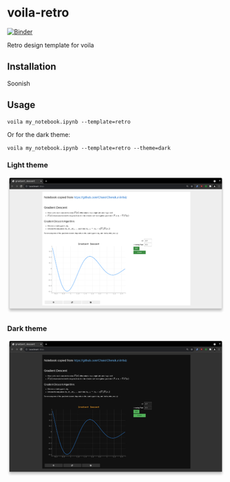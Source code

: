 # voila-retro

[![Binder](https://mybinder.org/badge_logo.svg)](https://mybinder.org/v2/gh/voila-dashboards/voila-retro/stable?urlpath=voila)

Retro design template for voila

## Installation

Soonish

## Usage

```
voila my_notebook.ipynb --template=retro
```

Or for the dark theme:

```
voila my_notebook.ipynb --template=retro --theme=dark
```

### Light theme

![screenshot](./images/retro-light.png)

### Dark theme

![screenshot](./images/retro-dark.png)
